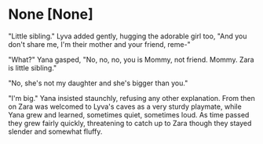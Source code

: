 # None [None]
"Little sibling." Lyva added gently, hugging the adorable girl too, "And you don't share me, I'm their mother and your friend, reme-"    

"What?" Yana gasped, "No, no, no, you is Mommy, not friend. Mommy. Zara is little sibling."   

"No, she's not my daughter and she's bigger than you."   

"I'm big." Yana insisted staunchly, refusing any other explanation. From then on Zara was welcomed to Lyva's caves as a very sturdy playmate, while Yana grew and learned, sometimes quiet, sometimes loud. As time passed they grew fairly quickly, threatening to catch up to Zara though they stayed slender and somewhat fluffy.
